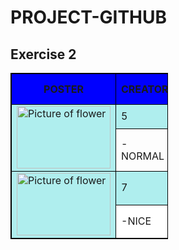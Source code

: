# PROJECT-GITHUB

<!DOCTYPE html>
<html>
<head>
<style>
table, th, td {
  border: 1px solid black;
  border-collapse: collapse;}
</style>
</head>
<body>
    <h2>Exercise 2</h2>
      <table style="width:50%">
           <tr bgcolor = "#0000ff">
                <th>POSTER</th>
                <th>CREATOR</th> 
                <th>ATTRACTION</th>
                <th>MESSAGE CLEAR</th>
           </tr>
           <tr bgcolor = "#afeeee">
                <td rowspan = "2" > 
                <img src = "wahee.jpg" width = "150" height = "100" alt = "Picture of flower" />
                <td>5</td>
                <td>6</td>
                <td>6</td>
           </tr>
           <tr> 
                <td>-NORMAL</td>
                <td>-MEDIUM</td>
                <td>-CLEAR</td>
           </tr>
            <tr bgcolor = "#afeeee">
                <td rowspan = "2"> 
                <img src = "SOUL.jpg" width = "150" height = "100" alt = "Picture of flower" /> 
                <td>7</td>
                <td>7</td>
                <td>7</td>
            </tr>
            <tr bgcolor = white > 
              <td>-NICE</td>
              <td>-GOOD</td>
              <td>-CLEAR</td>
            </tr>
</table>
</body>
</html>
